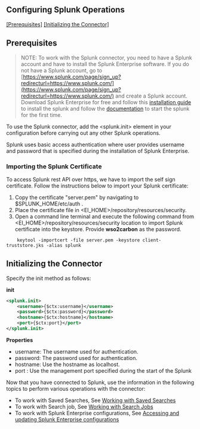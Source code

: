 ## Configuring Splunk Operations


[[Prerequisites]](#Prerequisites) [[Initializing the Connector]](#initializing-the-connector)

## Prerequisites

> NOTE: To work with the Splunk connector, you need to have a Splunk account and have to install the Splunk Enterprise software. If you do not have a Splunk account, go to [https://www.splunk.com/page/sign_up?redirecturl=https://www.splunk.com/](https://www.splunk.com/page/sign_up?redirecturl=https://www.splunk.com/) and create a Splunk account.
Download Splunk Enterprise for free and follow this [installation guide](https://docs.splunk.com/Documentation/Splunk/7.2.3/Installation) to install the splunk and follow the [documentation](https://docs.splunk.com/Documentation/Splunk/7.2.3/Installation/StartSplunkforthefirsttime) to start the splunk for the first time.


To use the Splunk connector, add the <splunk.init> element in your configuration before carrying out any other Splunk operations.

Splunk uses basic access authentication where user provides username and password that is specified during the installation of  Splunk Enterprise.

### Importing the Splunk Certificate

To access Splunk rest API over https, we have to import the self sign certificate.
 Follow the instructions below to import your Splunk certificate:

1. Copy the certificate "server.pem" by navigating to $SPLUNK_HOME/etc/auth . 
2. Place the certificate file in <EI_HOME>/repository/resources/security.
3. Open a command line terminal and execute the following command from <EI_HOME>/repository/resources/security location to import Splunk certificate into the keystore.
   Provide **wso2carbon** as the password.
   
```
    keytool -importcert -file server.pem -keystore client-truststore.jks -alias splunk
```

## Initializing the Connector
Specify the init method as follows:

**init**
```xml
<splunk.init>
    <username>{$ctx:username}</username>
    <password>{$ctx:password}</password>
    <hostname>{$ctx:hostname}</hostname>
    <port>{$ctx:port}</port>
</splunk.init>
```
**Properties**
* username: The username used for authentication.
* password: The password used for authentication.
* hostname: Use the hostname as localhost.
* port    : Use the management port specified during the start of the Splunk


Now that you have connected to Splunk, use the information in the following topics to perform various operations with the connector:

* To work with Saved Searches, See [Working with Saved Searches](managing_objects.md)
* To work with Search job, See [Working with Search Jobs](creating_searches.md)
* To work with Splunk Enterprise configurations, See [Accessing and updating Splunk Enterprise configurations](accessing_and_updating_SplunkEnterprise_configurations.md)
